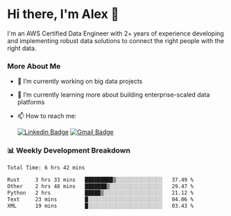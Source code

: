 # Hi there, I'm Alex  👋

I'm an AWS Certified Data Engineer with 2+ years of experience developing and implementing robust data solutions to connect the right people with the right data. 

### More About Me

- 🔭 I’m currently working on big data projects
- 🌱 I’m currently learning more about building enterprise-scaled data platforms
- 📫 How to reach me:

  [![Linkedin Badge](https://img.shields.io/badge/LinkedIn-0077B5?style=for-the-badge&logo=linkedin&logoColor=white)](https://www.linkedin.com/in/itsalexchen) [![Gmail Badge](https://img.shields.io/badge/Gmail-D14836?style=for-the-badge&logo=gmail&logoColor=white)](mailto:itsalexchen@gmail.com)




### 📊 Weekly Development Breakdown
<!--START_SECTION:waka-->

```txt
Total Time: 6 hrs 42 mins

Rust     3 hrs 33 mins   █████████▒░░░░░░░░░░░░░░░   37.49 %
Other    2 hrs 48 mins   ███████▒░░░░░░░░░░░░░░░░░   29.47 %
Python   2 hrs           █████▒░░░░░░░░░░░░░░░░░░░   21.12 %
Text     23 mins         █░░░░░░░░░░░░░░░░░░░░░░░░   04.06 %
XML      19 mins         █░░░░░░░░░░░░░░░░░░░░░░░░   03.43 %
```

<!--END_SECTION:waka-->
